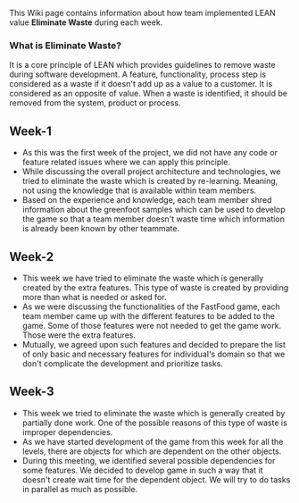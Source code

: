 This Wiki page contains information about how team implemented LEAN value **Eliminate Waste** during each week.

### What is Eliminate Waste?
It is a core principle of LEAN which provides guidelines to remove waste during software development. A feature, functionality, process step is considered as a waste if it doesn't add up as a value to a customer. It is considered as an opposite of value. When a waste is identified, it should be removed from the system, product or process.

## Week-1
* As this was the first week of the project, we did not have any code or feature related issues where we can apply this principle.
* While discussing the overall project architecture and technologies, we tried to eliminate the waste which is created by re-learning. Meaning, not using the knowledge that is available within team members.
* Based on the experience and knowledge, each team member shred information about the greenfoot samples which can be used to develop the game so that a team member doesn't waste time which information is already been known by other teammate.

## Week-2
* This week we have tried to eliminate the waste which is generally created by the extra features. This type of waste is created by providing more than what is needed or asked for.
* As we were discussing the functionalities of the FastFood game, each team member came up with the different features to be added to the game. Some of those features were not needed to get the game work. Those were the extra features.
* Mutually, we agreed upon such features and decided to prepare the list of only basic and necessary features for individual's domain so that we don't complicate the development and prioritize tasks.

## Week-3
* This week we tried to eliminate the waste which is generally created by partially done work. One of the possible reasons of this type of waste is improper dependencies.
* As we have started development of the game from this week for all the levels, there are objects for which are dependent on the other objects.
* During this meeting, we identified several possible dependencies for some features. We decided to develop game in such a way that it doesn't create wait time for the dependent object. We will try to do tasks in parallel as much as possible.
